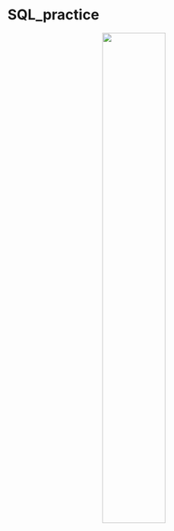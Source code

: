 # SQL_practice
<center><img src="https://user-images.githubusercontent.com/77037338/210045212-c935e0d2-541f-4900-bb06-4d30bfd5d347.svg" width="50%" height="50%"></center>
